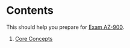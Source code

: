 # Contents

This should help you prepare for [Exam AZ-900](https://docs.microsoft.com/en-us/learn/certifications/exams/az-900).

1. [Core Concepts](./1-describe-core-concepts.md)

